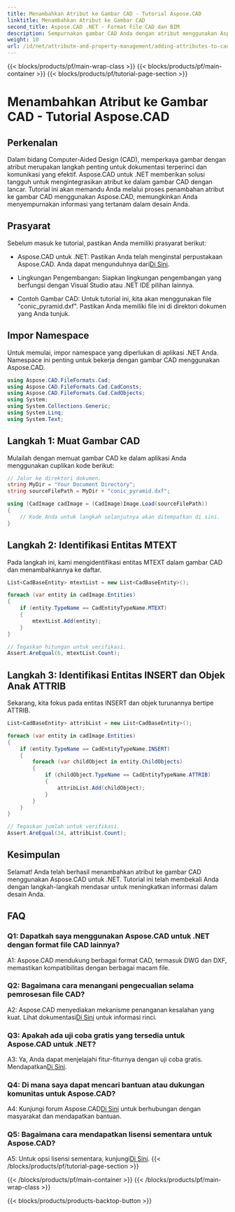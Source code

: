 ```yaml
---
title: Menambahkan Atribut ke Gambar CAD - Tutorial Aspose.CAD
linktitle: Menambahkan Atribut ke Gambar CAD
second_title: Aspose.CAD .NET - Format File CAD dan BIM
description: Sempurnakan gambar CAD Anda dengan atribut menggunakan Aspose.CAD untuk .NET. Ikuti panduan langkah demi langkah kami untuk integrasi yang lancar.
weight: 10
url: /id/net/attribute-and-property-management/adding-attributes-to-cad-drawings/
---
```


{{< blocks/products/pf/main-wrap-class >}}
{{< blocks/products/pf/main-container >}}
{{< blocks/products/pf/tutorial-page-section >}}

# Menambahkan Atribut ke Gambar CAD - Tutorial Aspose.CAD

## Perkenalan

Dalam bidang Computer-Aided Design (CAD), memperkaya gambar dengan atribut merupakan langkah penting untuk dokumentasi terperinci dan komunikasi yang efektif. Aspose.CAD untuk .NET memberikan solusi tangguh untuk mengintegrasikan atribut ke dalam gambar CAD dengan lancar. Tutorial ini akan memandu Anda melalui proses penambahan atribut ke gambar CAD menggunakan Aspose.CAD, memungkinkan Anda menyempurnakan informasi yang tertanam dalam desain Anda.

## Prasyarat

Sebelum masuk ke tutorial, pastikan Anda memiliki prasyarat berikut:

-  Aspose.CAD untuk .NET: Pastikan Anda telah menginstal perpustakaan Aspose.CAD. Anda dapat mengunduhnya dari[Di Sini](https://releases.aspose.com/cad/net/).

- Lingkungan Pengembangan: Siapkan lingkungan pengembangan yang berfungsi dengan Visual Studio atau .NET IDE pilihan lainnya.

- Contoh Gambar CAD: Untuk tutorial ini, kita akan menggunakan file "conic_pyramid.dxf". Pastikan Anda memiliki file ini di direktori dokumen yang Anda tunjuk.

## Impor Namespace

Untuk memulai, impor namespace yang diperlukan di aplikasi .NET Anda. Namespace ini penting untuk bekerja dengan gambar CAD menggunakan Aspose.CAD.

```csharp
using Aspose.CAD.FileFormats.Cad;
using Aspose.CAD.FileFormats.Cad.CadConsts;
using Aspose.CAD.FileFormats.Cad.CadObjects;
using System;
using System.Collections.Generic;
using System.Linq;
using System.Text;
```

## Langkah 1: Muat Gambar CAD

Mulailah dengan memuat gambar CAD ke dalam aplikasi Anda menggunakan cuplikan kode berikut:

```csharp
// Jalur ke direktori dokumen.
string MyDir = "Your Document Directory";
string sourceFilePath = MyDir + "conic_pyramid.dxf";

using (CadImage cadImage = (CadImage)Image.Load(sourceFilePath))
{
    // Kode Anda untuk langkah selanjutnya akan ditempatkan di sini.
}
```

## Langkah 2: Identifikasi Entitas MTEXT

Pada langkah ini, kami mengidentifikasi entitas MTEXT dalam gambar CAD dan menambahkannya ke daftar.

```csharp
List<CadBaseEntity> mtextList = new List<CadBaseEntity>();

foreach (var entity in cadImage.Entities)
{
    if (entity.TypeName == CadEntityTypeName.MTEXT)
    {
        mtextList.Add(entity);
    }
}

// Tegaskan hitungan untuk verifikasi.
Assert.AreEqual(6, mtextList.Count);
```

## Langkah 3: Identifikasi Entitas INSERT dan Objek Anak ATTRIB

Sekarang, kita fokus pada entitas INSERT dan objek turunannya bertipe ATTRIB.

```csharp
List<CadBaseEntity> attribList = new List<CadBaseEntity>();

foreach (var entity in cadImage.Entities)
{
    if (entity.TypeName == CadEntityTypeName.INSERT)
    {
        foreach (var childObject in entity.ChildObjects)
        {
            if (childObject.TypeName == CadEntityTypeName.ATTRIB)
            {
                attribList.Add(childObject);
            }
        }
    }
}

// Tegaskan jumlah untuk verifikasi.
Assert.AreEqual(34, attribList.Count);
```

## Kesimpulan

Selamat! Anda telah berhasil menambahkan atribut ke gambar CAD menggunakan Aspose.CAD untuk .NET. Tutorial ini telah membekali Anda dengan langkah-langkah mendasar untuk meningkatkan informasi dalam desain Anda.

## FAQ

### Q1: Dapatkah saya menggunakan Aspose.CAD untuk .NET dengan format file CAD lainnya?

A1: Aspose.CAD mendukung berbagai format CAD, termasuk DWG dan DXF, memastikan kompatibilitas dengan berbagai macam file.

### Q2: Bagaimana cara menangani pengecualian selama pemrosesan file CAD?

 A2: Aspose.CAD menyediakan mekanisme penanganan kesalahan yang kuat. Lihat dokumentasi[Di Sini](https://reference.aspose.com/cad/net/) untuk informasi rinci.

### Q3: Apakah ada uji coba gratis yang tersedia untuk Aspose.CAD untuk .NET?

 A3: Ya, Anda dapat menjelajahi fitur-fiturnya dengan uji coba gratis. Mendapatkan[Di Sini](https://releases.aspose.com/).

### Q4: Di mana saya dapat mencari bantuan atau dukungan komunitas untuk Aspose.CAD?

 A4: Kunjungi forum Aspose.CAD[Di Sini](https://forum.aspose.com/c/cad/19) untuk berhubungan dengan masyarakat dan mendapatkan bantuan.

### Q5: Bagaimana cara mendapatkan lisensi sementara untuk Aspose.CAD?

 A5: Untuk opsi lisensi sementara, kunjungi[Di Sini](https://purchase.aspose.com/temporary-license/).
{{< /blocks/products/pf/tutorial-page-section >}}

{{< /blocks/products/pf/main-container >}}
{{< /blocks/products/pf/main-wrap-class >}}

{{< blocks/products/products-backtop-button >}}
